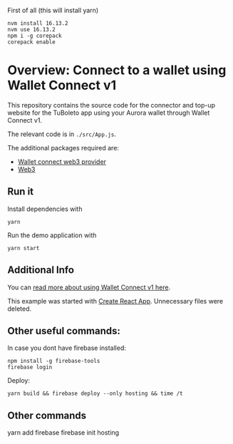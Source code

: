 First of all (this will install yarn)

```
nvm install 16.13.2
nvm use 16.13.2
npm i -g corepack
corepack enable
```

# Overview: Connect to a wallet using Wallet Connect v1

This repository contains the source code for the connector and top-up website for the TuBoleto app using your Aurora wallet through Wallet Connect v1.

The relevant code is in `./src/App.js`.

The additional packages required are:

- [Wallet connect web3 provider](https://docs.walletconnect.com/1.0/quick-start/dapps/web3-provider)
- [Web3](https://www.npmjs.com/package/web3)


## Run it

Install dependencies with

```shell
yarn
```

Run the demo application with

```shell
yarn start
```

## Additional Info

You can [read more about using Wallet Connect v1 here](https://docs.walletconnect.com/1.0/).

This example was started with [Create React App](https://reactjs.org/docs/create-a-new-react-app.html). Unnecessary files were deleted.


## Other useful commands:


In case you dont have firebase installed:

```
npm install -g firebase-tools
firebase login
```

Deploy:

```
yarn build && firebase deploy --only hosting && time /t
```

## Other commands

yarn add firebase
firebase init hosting